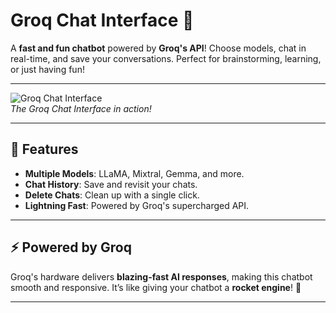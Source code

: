 # Groq Chat Interface 🤖

A **fast and fun chatbot** powered by **Groq's API**! Choose models, chat in real-time, and save your conversations. Perfect for brainstorming, learning, or just having fun!

---

![Groq Chat Interface](images/Chatbot.png)  
*The Groq Chat Interface in action!*

---

## 🚀 Features

- **Multiple Models**: LLaMA, Mixtral, Gemma, and more.
- **Chat History**: Save and revisit your chats.
- **Delete Chats**: Clean up with a single click.
- **Lightning Fast**: Powered by Groq's supercharged API.

---

## ⚡ Powered by Groq

Groq's hardware delivers **blazing-fast AI responses**, making this chatbot smooth and responsive. It’s like giving your chatbot a **rocket engine**! 🚀

---